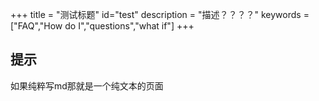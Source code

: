 +++
title = "测试标题"
id="test"
description = "描述？？？？"
keywords = ["FAQ","How do I","questions","what if"]
+++

## 提示

如果纯粹写md那就是一个纯文本的页面